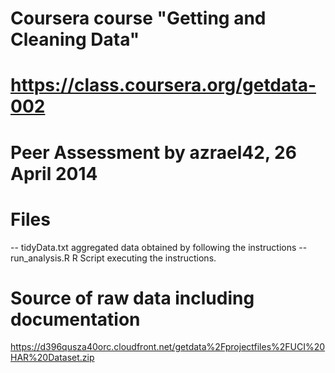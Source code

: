 Coursera course "Getting and Cleaning Data"
===========================================
 https://class.coursera.org/getdata-002
===========================================
Peer Assessment by azrael42, 26 April 2014
===========================================

Files
=====
-- tidyData.txt     aggregated data obtained by following the instructions
-- run_analysis.R   R Script executing the instructions.

Source of raw data including documentation
==========================================
https://d396qusza40orc.cloudfront.net/getdata%2Fprojectfiles%2FUCI%20HAR%20Dataset.zip